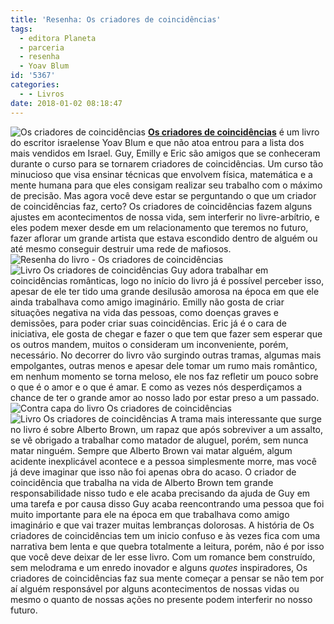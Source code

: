 ```yaml
---
title: 'Resenha: Os criadores de coincidências'
tags:
  - editora Planeta
  - parceria
  - resenha
  - Yoav Blum
id: '5367'
categories:
  - - Livros
date: 2018-01-02 08:18:47
---
```


![Os criadores de coincidências](http://natalia.blog.br/wp-content/uploads/2017/12/resenha-livro-os-criadores-de-coincidências.jpg) [**Os criadores de coincidências**](https://www.planetadelivros.com.br/livro-os-criadores-de-coincidencias/254874) é um livro do escritor israelense Yoav Blum e que não atoa entrou para a lista dos mais vendidos em Israel. Guy, Emilly e Eric são amigos que se conheceram durante o curso para se tornarem criadores de coincidências. Um curso tão minucioso que visa ensinar técnicas que envolvem física, matemática e a mente humana para que eles consigam realizar seu trabalho com o máximo de precisão. Mas agora você deve estar se perguntando o que um criador de coincidências faz, certo? Os criadores de coincidências fazem alguns ajustes em acontecimentos de nossa vida, sem interferir no livre-arbítrio, e eles podem mexer desde em um relacionamento que teremos no futuro, fazer aflorar um grande artista que estava escondido dentro de alguém ou até mesmo conseguir destruir uma rede de mafiosos. ![Resenha do livro - Os criadores de coincidências](http://natalia.blog.br/wp-content/uploads/2017/12/lombada-livro-os-criadores-de-coincidências.jpg) ![Livro Os criadores de coincidências](http://natalia.blog.br/wp-content/uploads/2017/12/páginas-do-livro-os-criadores-de-coincidências.jpg) Guy adora trabalhar em coincidências românticas, logo no início do livro já é possível perceber isso, apesar de ele ter tido uma grande desilusão amorosa na época em que ele ainda trabalhava como amigo imaginário. Emilly não gosta de criar situações negativa na vida das pessoas, como doenças graves e demissões, para poder criar suas coincidências. Eric já é o cara de iniciativa, ele gosta de chegar e fazer o que tem que fazer sem esperar que os outros mandem, muitos o consideram um inconveniente, porém, necessário.  No decorrer do livro vão surgindo outras tramas, algumas mais empolgantes, outras menos e apesar dele tomar um rumo mais romântico, em nenhum momento se torna meloso, ele nos faz refletir um pouco sobre o que é o amor e o que é amar. E como as vezes nós desperdiçamos a chance de ter o grande amor ao nosso lado por estar preso a um passado.   ![Contra capa do livro Os criadores de coincidências](http://natalia.blog.br/wp-content/uploads/2017/12/contra-capa-livro-os-criadores-de-coindicidências.jpg) ![Livro Os criadores de coincidências](http://natalia.blog.br/wp-content/uploads/2017/12/resumo-livro-os-criadores-de-coincidências.jpg) A trama mais interessante que surge no livro é sobre Alberto Brown, um rapaz que após sobreviver a um assalto, se vê obrigado a trabalhar como matador de aluguel, porém, sem nunca matar ninguém. Sempre que Alberto Brown vai matar alguém, algum acidente inexplicável acontece e a pessoa simplesmente morre, mas você já deve imaginar que isso não foi apenas obra do acaso. O criador de coincidência que trabalha na vida de Alberto Brown tem grande responsabilidade nisso tudo e ele acaba precisando da ajuda de Guy em uma tarefa e por causa disso Guy acaba reencontrando uma pessoa que foi muito importante para ele na época em que trabalhava como amigo imaginário e que vai trazer muitas lembranças dolorosas.  A história de Os criadores de coincidências tem um inicio confuso e às vezes fica com uma narrativa bem lenta e que quebra totalmente a leitura, porém, não é por isso que você deve deixar de ler esse livro. Com um romance bem construído, sem melodrama e um enredo inovador e alguns _quotes_ inspiradores, Os criadores de coincidências faz sua mente começar a pensar se não tem por aí alguém responsável por alguns acontecimentos de nossas vidas ou mesmo o quanto de nossas ações no presente podem interferir no nosso futuro.